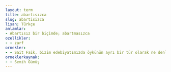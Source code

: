 ```yaml
---
layout: term
title: abartısızca
slug: abartisizca
lisan: Türkçe
anlamlar:
- Abartısız bir biçimde; abartmasızca
ozellikler:
- - zarf
ornekler:
- - Sait Faik, bizim edebiyatımızda öykünün ayrı bir tür olarak ne denli yeri doldurulmaz olduğunu hem de abartısızca ortaya koydu.
orneklerkaynak:
- - Semih Gümüş
---
```

